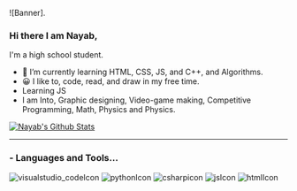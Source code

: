 ![Banner]. 
### Hi there I am Nayab,
I'm a high school student.

- 🌱 I’m currently learning HTML, CSS, JS, and C++, and Algorithms.
- 😀 I like to, code, read, and draw in my free time.
- Learning JS
- I am Into, Graphic designing, Video-game making, Competitive Programming, Math, Physics and Physics.


[![Nayab's Github Stats](https://github-readme-stats.vercel.app/api?username=Nayabacademic)](https://github.com/anuraghazra/github-readme-stats)

*************

### - Languages and Tools...
![visualstudio_codeIcon](https://github.com/Nayabacademic/Nayabacademic/assets/71265622/bfe18383-2414-4917-a905-277904215c67)
![pythonIcon](https://github.com/Nayabacademic/Nayabacademic/assets/71265622/68752a29-6582-41ff-b6b6-2bdeaccdcf52)
![csharpicon](https://github.com/Nayabacademic/Nayabacademic/assets/71265622/4ada89b1-fb4b-4a29-9726-bf9b71b72627)
![jsIcon](https://github.com/Nayabacademic/Nayabacademic/assets/71265622/8e8927db-0762-4f92-aae8-9c25c57b80b1)
![htmlIcon](https://github.com/Nayabacademic/Nayabacademic/assets/71265622/b7c7d2f1-8122-4fea-b049-2988fe74546e)
